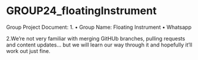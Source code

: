 # GROUP24_floatingInstrument


Group Project Document: 1. • Group Name: Floating Instrument • Whatsapp

2.We’re not very familiar with merging GitHUb branches, pulling requests and content updates... but we will learn our way through it and hopefully it’ll work out just fine.